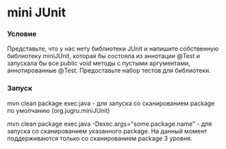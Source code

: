 # mini JUnit

### Условие
Представьте, что у нас нету библиотеки JUnit и напишите собственную библиотеку miniJUnit, которая бы состояла из аннотации @Test и запускала бы все public void методы c пустыми аргументами, аннотированные @Test. Предоставьте набор тестов для библиотеки.

### Запуск
mvn clean package exec:java  - для запуска со сканированием package по умолчанию (org.jugru.miniJUnit)
 
mvn clean package exec:java -Dexec.args="some.package.name" - для запуска  со сканированием указанного package. На данный момент поддерживаются только со сканированием package 3 уровня.